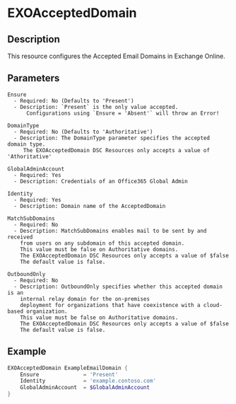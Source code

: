 # EXOAcceptedDomain

## Description

This resource configures the Accepted Email Domains in Exchange Online.

## Parameters

    Ensure
      - Required: No (Defaults to 'Present')
      - Description: `Present` is the only value accepted.
          Configurations using `Ensure = 'Absent'` will throw an Error!

    DomainType
      - Required: No (Defaults to 'Authoritative')
      - Description: The DomainType parameter specifies the accepted domain type.
         The EXOAcceptedDomain DSC Resources only accepts a value of 'Athoritative'

    GlobalAdminAccount
      - Required: Yes
      - Description: Credentials of an Office365 Global Admin

    Identity
      - Required: Yes
      - Description: Domain name of the AcceptedDomain

    MatchSubDomains
      - Required: No
      - Description: MatchSubDomains enables mail to be sent by and received
        from users on any subdomain of this accepted domain.
        This value must be false on Authoritative domains.
        The EXOAcceptedDomain DSC Resources only accepts a value of $false
        The default value is false.

    OutboundOnly
      - Required: No
      - Description: OutboundOnly specifies whether this accepted domain is an
        internal relay domain for the on-premises
        deployment for organizations that have coexistence with a cloud-based organization.
        This value must be false on Authoritative domains.
        The EXOAcceptedDomain DSC Resources only accepts a value of $false
        The default value is false.

## Example

```PowerShell
EXOAcceptedDomain ExampleEmailDomain {
    Ensure              = 'Present'
    Identity            = 'example.contoso.com'
    GlobalAdminAccount  = $GlobalAdminAccount
}
```
